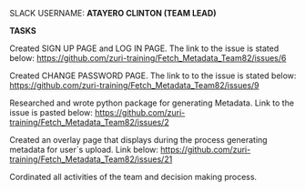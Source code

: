 SLACK USERNAME: **ATAYERO  CLINTON  (TEAM LEAD)**

**TASKS**

Created SIGN UP PAGE and LOG IN PAGE. The link to the issue is stated below:
https://github.com/zuri-training/Fetch_Metadata_Team82/issues/6

Created CHANGE PASSWORD PAGE. The link to to the issue is stated below:
https://github.com/zuri-training/Fetch_Metadata_Team82/issues/9

Researched and wrote python package for generating Metadata. Link to the issue is pasted below: 
https://github.com/zuri-training/Fetch_Metadata_Team82/issues/2

Created an overlay page that displays during the process generating metadata for user`s upload. Link below:
https://github.com/zuri-training/Fetch_Metadata_Team82/issues/21

Cordinated all activities of the team and decision making process.
